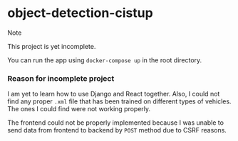# object-detection-cistup

> [!NOTE]
> This project is yet incomplete.

You can run the app using `docker-compose up` in the root directory.

### Reason for incomplete project

I am yet to learn how to use Django and React together. Also, I could not find any proper `.xml` file that has been trained on different types of vehicles. The ones I could find were not working properly.

The frontend could not be properly implemented because I was unable to send data from frontend to backend by `POST` method due to CSRF reasons.